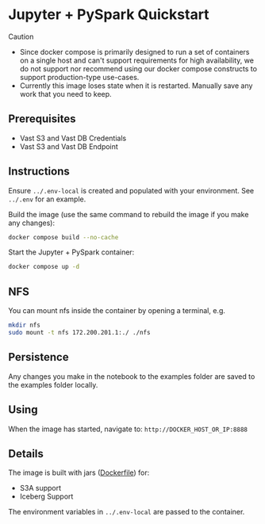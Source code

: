 # Jupyter + PySpark Quickstart

> [!CAUTION]
> - Since docker compose is primarily designed to run a set of containers on a single host and can't support requirements for high availability, we do not support nor recommend using our docker compose constructs to support production-type use-cases.
> - Currently this image loses state when it is restarted.  Manually save any work that you need to keep.

## Prerequisites

- Vast S3 and Vast DB Credentials
- Vast S3 and Vast DB Endpoint

## Instructions

Ensure `../.env-local` is created and populated with your environment.  See `../.env` for an example.

Build the image (use the same command to rebuild the image if you make any changes):

```bash
docker compose build --no-cache
```

Start the Jupyter + PySpark container:

```bash
docker compose up -d
```

## NFS

You can mount nfs inside the container by opening a terminal, e.g.

```bash
mkdir nfs
sudo mount -t nfs 172.200.201.1:./ ./nfs
```

## Persistence

Any changes you make in the notebook to the examples folder are saved to the examples folder locally.

## Using

When the image has started, navigate to: `http://DOCKER_HOST_OR_IP:8888`

## Details

The image is built with jars ([Dockerfile](./docker/Dockerfile)) for:

- S3A support
- Iceberg Support

The environment variables in `../.env-local` are passed to the container.
